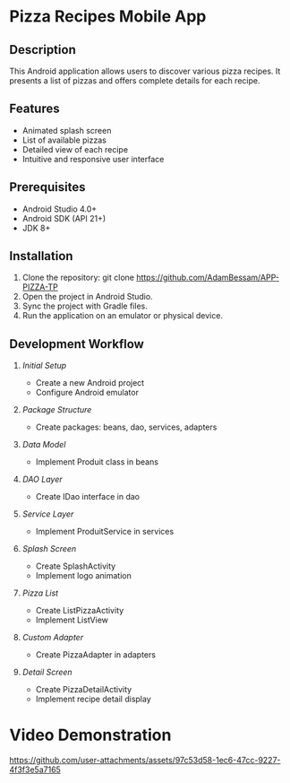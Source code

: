 # Pizza Recipes Mobile App

## Description
This Android application allows users to discover various pizza recipes. It presents a list of pizzas and offers complete details for each recipe.

## Features
- Animated splash screen
- List of available pizzas
- Detailed view of each recipe
- Intuitive and responsive user interface

## Prerequisites
- Android Studio 4.0+
- Android SDK (API 21+)
- JDK 8+

## Installation
1. Clone the repository:
git clone  https://github.com/AdamBessam/APP-PIZZA-TP
3. Open the project in Android Studio.
4. Sync the project with Gradle files.
5. Run the application on an emulator or physical device.

## Development Workflow

1. *Initial Setup*
   - Create a new Android project
   - Configure Android emulator

2. *Package Structure*
   - Create packages: beans, dao, services, adapters

3. *Data Model*
   - Implement Produit class in beans

4. *DAO Layer*
   - Create IDao interface in dao

5. *Service Layer*
   - Implement ProduitService in services

6. *Splash Screen*
   - Create SplashActivity
   - Implement logo animation

7. *Pizza List*
   - Create ListPizzaActivity
   - Implement ListView

8. *Custom Adapter*
   - Create PizzaAdapter in adapters

9. *Detail Screen*
   - Create PizzaDetailActivity
   - Implement recipe detail display

# Video  Demonstration


https://github.com/user-attachments/assets/97c53d58-1ec6-47cc-9227-4f3f3e5a7165












